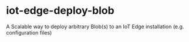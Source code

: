 # iot-edge-deploy-blob
A Scalable way to deploy arbitrary Blob(s) to an IoT Edge installation (e.g. configuration files)
